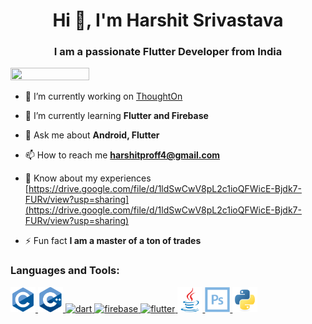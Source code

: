<h1 align="center">Hi 👋, I'm Harshit Srivastava</h1>
<h3 align="center">I am a passionate Flutter Developer from India</h3>

<img src = "https://github.com/subsavage/subsavage/assets/69175270/94d0589e-597a-4504-ad63-32b888456bfd" height = "50%" width = "50%">

- 🔭 I’m currently working on [ThoughtOn](https://github.com/subsavage/ThoughtOn)

- 🌱 I’m currently learning **Flutter and Firebase**

- 💬 Ask me about **Android, Flutter**

- 📫 How to reach me **harshitproff4@gmail.com**

- 📄 Know about my experiences [https://drive.google.com/file/d/1ldSwCwV8pL2c1ioQFWicE-Bjdk7-FURv/view?usp=sharing](https://drive.google.com/file/d/1ldSwCwV8pL2c1ioQFWicE-Bjdk7-FURv/view?usp=sharing)

- ⚡ Fun fact **I am a master of a ton of trades**



<h3 align="left">Languages and Tools:</h3>
<p align="left"> <a href="https://www.cprogramming.com/" target="_blank" rel="noreferrer"> <img src="https://raw.githubusercontent.com/devicons/devicon/master/icons/c/c-original.svg" alt="c" width="40" height="40"/> </a> <a href="https://www.w3schools.com/cpp/" target="_blank" rel="noreferrer"> <img src="https://raw.githubusercontent.com/devicons/devicon/master/icons/cplusplus/cplusplus-original.svg" alt="cplusplus" width="40" height="40"/> </a> <a href="https://dart.dev" target="_blank" rel="noreferrer"> <img src="https://www.vectorlogo.zone/logos/dartlang/dartlang-icon.svg" alt="dart" width="40" height="40"/> </a> <a href="https://firebase.google.com/" target="_blank" rel="noreferrer"> <img src="https://www.vectorlogo.zone/logos/firebase/firebase-icon.svg" alt="firebase" width="40" height="40"/> </a> <a href="https://flutter.dev" target="_blank" rel="noreferrer"> <img src="https://www.vectorlogo.zone/logos/flutterio/flutterio-icon.svg" alt="flutter" width="40" height="40"/> </a> <a href="https://www.java.com" target="_blank" rel="noreferrer"> <img src="https://raw.githubusercontent.com/devicons/devicon/master/icons/java/java-original.svg" alt="java" width="40" height="40"/> </a> <a href="https://www.photoshop.com/en" target="_blank" rel="noreferrer"> <img src="https://raw.githubusercontent.com/devicons/devicon/master/icons/photoshop/photoshop-line.svg" alt="photoshop" width="40" height="40"/> </a> <a href="https://www.python.org" target="_blank" rel="noreferrer"> <img src="https://raw.githubusercontent.com/devicons/devicon/master/icons/python/python-original.svg" alt="python" width="40" height="40"/> </a> </p>
